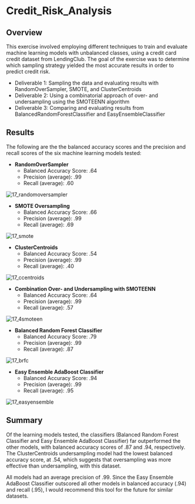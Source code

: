 # Credit_Risk_Analysis

## Overview

This exercise involved employing different techniques to train and evaluate machine learning models with unbalanced classes, using a credit card credit dataset from LendingClub. The goal of the exercise was to determine which sampling strategy yielded the most accurate results in order to predict credit risk.

* Deliverable 1: Sampling the data and evaluating results with RandomOverSampler, SMOTE, and ClusterCentroids
* Deliverable 2: Using a combinatorial approach of over- and undersampling using the SMOTEENN algorithm
* Deliverable 3: Comparing and evaluating results from BalancedRandomForestClassifier and EasyEnsembleClassifier



## Results

The following are the the balanced accuracy scores and the precision and recall scores of the six machine learning models tested:

* **RandomOverSampler**
  * Balanced Accuracy Score: .64
  * Precision (average): .99
  * Recall (average): .60

![17_randomoversampler](https://user-images.githubusercontent.com/100863488/175825646-37f71249-e6c9-463b-9270-7e47e3fec0fb.png)



* **SMOTE Oversampling**
  * Balanced Accuracy Score: .66
  * Precision (average): .99
  * Recall (average): .69

![17_smote](https://user-images.githubusercontent.com/100863488/175825650-40309fb8-07e4-4df3-aaf8-a90109bb25ff.png)



* **ClusterCentroids**
  * Balanced Accuracy Score: .54
  * Precision (average): .99
  * Recall (average): .40

![17_ccentroids](https://user-images.githubusercontent.com/100863488/175825656-51ef3edd-08ba-47e9-aa49-f23ab489e8a7.png)



* **Combination Over- and Undersampling with SMOTEENN**
  * Balanced Accuracy Score: .64
  * Precision (average): .99
  * Recall (average): .57

![17_4smoteen](https://user-images.githubusercontent.com/100863488/175825662-8ae279ba-933d-46f6-b467-4346616e3767.png)



* **Balanced Random Forest Classifier**
  * Balanced Accuracy Score: .79
  * Precision (average): .99
  * Recall (average): .87

![17_brfc](https://user-images.githubusercontent.com/100863488/175825675-08168264-02b6-42b7-849e-5520a937ab2d.png)



* **Easy Ensemble AdaBoost Classifier**
  * Balanced Accuracy Score: .94
  * Precision (average): .99
  * Recall (average): .95

![17_easyensemble](https://user-images.githubusercontent.com/100863488/175825683-543600a9-35f0-41dd-8f16-60850ff6eff9.png)




## Summary

Of the learning models tested, the classifiers (Balanced Random Forest Classifier and Easy Ensemble AdaBoost Classifier) far outperformed the other models, with balanced accuracy scores of .87 and .94, respectively. The ClusterCentroids undersampling model had the lowest balanced accuracy score, at .54, which suggests that oversampling was more effective than undersampling, with this dataset.

All models had an average precision of .99. Since the Easy Ensemble AdaBoost Classifier outscored all other models in balanced accuracy (.94) and recall (.95), I would recommend this tool for the future for similar datasets.


